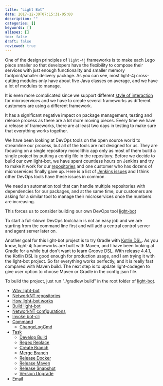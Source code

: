 ```yaml
---
title: "Light Bot"
date: 2017-12-30T07:15:31-05:00
description: ""
categories: []
keywords: []
aliases: []
toc: false
draft: false
reviewed: true
---
```


One of the design principles of `light-4j` frameworks is to make each Lego piece smaller so that developers have the flexibility to compose their services with just enough functionality and smaller memory footprint/smaller delivery package. As you can see, most light-4j cross-cutting modules only have about five Java classes on average, and we have a lot of modules to manage.

It is even more complicated since we support different [style of interaction][] for microservices and we have to create several frameworks as different customers are using a different framework.

It has a significant negative impact on package management, testing and release process as there are a lot more moving pieces. Every time we have a release of frameworks, there are at least two days in testing to make sure that everything works together. 

We have been looking at DevOps tools on the open source world to streamline our process, but all of the tools are not designed for us. They are focusing on a single repository monolithic app only as most of them build a single project by putting a config file in the repository. Before we decide to build our own light-bot, we have spent countless hours on Jenkins and try to make it work for our [repositories][] and one customer who has dozens of microservices finally gave up. Here is a list of [Jenkins issues][] and I think other DevOps tools have these issues in common. 

We need an automation tool that can handle multiple repositories with dependencies for our packages, and at the same time, our customers are asking for a similar tool to manage their microservices once the numbers are increasing. 

This forces us to consider building our own DevOps tool [light-bot][]  

To start a full-blown DevOps toolchain is not an easy job and we are starting from the command line first and will add a central control server and agent server later on. 

Another goal for this light-bot project is to try Gradle with [Kotlin DSL][]. As you know, light-4j frameworks are built with Maven, and I have been looking at Gradle for a while but don't want to learn Groove DSL. With release 4.4.1, the Kotlin DSL is good enough for production usage, and I am trying it with the light-bot project. So far everything works perfectly, and it is really fast compared with Maven build. The next step is to update light-codegen to give user option to choose Maven or Gradle in the config.json file.

To build the project, just run "./gradlew build" in the root folder of [light-bot][].

- [Why light-bot][]
- [NetworkNT repositories][]
- [How light-bot works][]
- [Build light-bot][]
- [NetworkNT configurations][]
- [Invoke bot-cli][]
- [Command](/tool/light-bot/command/)
  * [ChangeLogCmd](/tool/light-bot/command/change-log/)
- [Task](/tool/light-bot/task/)
  * [Develop Build](/tool/light-bot/task/develop-build/)
  * [Regex Replace](/tool/light-bot/task/regex-replace/)
  * [Create Branch](/tool/light-bot/task/create-branch/)
  * [Merge Branch](/tool/light-bot/task/merge-branch/)
  * [Release Docker](/tool/light-bot/task/release-docker/)
  * [Release Maven](/tool/light-bot/task/release-maven/)
  * [Release Snapshot](/tool/light-bot/task/release-snapshot/)
  * [Version Upgrade](/tool/light-bot/task/version-upgrade/)
- [Email](/tool/light-bot/email/)

[style of interaction]: /style/
[light-bot]: https://github.com/networknt/light-bot
[Kotlin DSL]: https://github.com/gradle/kotlin-dsl
[light-bot tutorial]: /tutorial/bot/
[networknt/github-changelog-generator]: https://github.com/skywinder/github-changelog-generator
[Jenkins issues]: /tool/light-bot/jenkins/
[Why light-bot]: /tool/light-bot/why-light-bot/
[repositories]: /tool/light-bot/respository/
[NetworkNT repositories]: /tool/light-bot/repository/
[Build light-bot]: /tutorial/bot/build-light-bot/
[How light-bot works]: /tool/light-bot/how-it-works/
[NetworkNT configurations]: /tool/light-bot/networknt-config/
[Invoke bot-cli]: /tool/light-bot/bot-cli/
